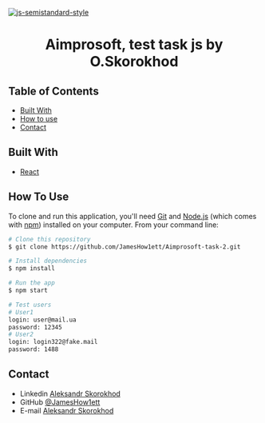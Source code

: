 [![js-semistandard-style](https://raw.githubusercontent.com/standard/semistandard/master/badge.svg)](https://github.com/standard/semistandard)

<h1 align="center">Aimprosoft, test task js by O.Skorokhod</h1>

## Table of Contents
- [Built With](#built-with)
- [How to use](#how-to-use)
- [Contact](#contact)

## Built With

- [React](https://reactjs.org/)

## How To Use

To clone and run this application, you'll need [Git](https://git-scm.com) and [Node.js](https://nodejs.org/en/download/) (which comes with [npm](http://npmjs.com)) installed on your computer. From your command line:

```bash
# Clone this repository
$ git clone https://github.com/JamesHow1ett/Aimprosoft-task-2.git

# Install dependencies
$ npm install

# Run the app
$ npm start

# Test users
# User1
login: user@mail.ua
password: 12345
# User2
login: login322@fake.mail
password: 1488
```

## Contact

- Linkedin [Aleksandr Skorokhod](https://www.linkedin.com/in/aleksandr-skorokhod-4630871b2/)
- GitHub [@JamesHow1ett](https://github.com/JamesHow1ett)
- E-mail [Aleksandr Skorokhod](mailto:mopis101@mail.com?subject=[GitHub]%20Work)

